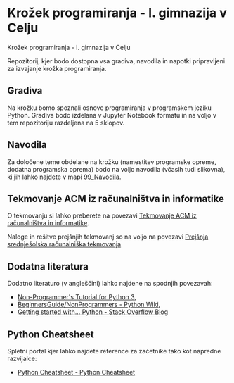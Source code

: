 # Krožek programiranja - I. gimnazija v Celju

Krožek programiranja - I. gimnazija v Celju

Repozitorij, kjer bodo dostopna vsa gradiva, navodila in napotki pripravljeni za izvajanje krožka programiranja.

## Gradiva

Na krožku bomo spoznali osnove programiranja v programskem jeziku Python.
Gradiva bodo izdelana v Jupyter Notebook formatu in na voljo v tem repozitoriju razdeljena na 5 sklopov.

## Navodila

Za določene teme obdelane na krožku (namestitev programske opreme, dodatna programska oprema) bodo na voljo navodila (včasih tudi slikovna), ki jih lahko najdete v mapi [99_Navodila](./99_Navodila).

## Tekmovanje ACM iz računalništva in informatike

O tekmovanju si lahko preberete na povezavi [Tekmovanje ACM iz računalništva in informatike](http://rtk.ijs.si/).

Naloge in rešitve prejšnjih tekmovanj so na voljo na povezavi [Prejšnja srednješolska računalniška tekmovanja](http://rtk.ijs.si/prejsnja.html)

## Dodatna literatura

Dodatno literaturo (v angleščini) lahko najdene na spodnjih povezavah:

* [Non-Programmer's Tutorial for Python 3](https://en.wikibooks.org/wiki/Non-Programmer%27s_Tutorial_for_Python_3),
* [BeginnersGuide/NonProgrammers - Python Wiki](https://wiki.python.org/moin/BeginnersGuide/NonProgrammers),
* [Getting started with... Python - Stack Overflow Blog](https://stackoverflow.blog/2021/07/14/getting-started-with-python/)

## Python Cheatsheet

Spletni portal kjer lahko najdete reference za začetnike tako kot napredne razvijalce:
* [Python Cheatsheet - Python Cheatsheet](https://www.pythoncheatsheet.org/)
